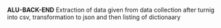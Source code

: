 **ALU-BACK-END**
Extraction of data given from data collection after turnig into csv, transformation to json and then listing of dictionaary

